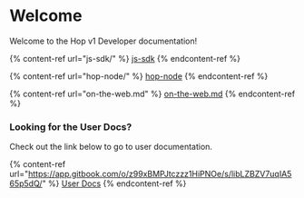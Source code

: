 # Welcome

Welcome to the Hop v1 Developer documentation!

{% content-ref url="js-sdk/" %}
[js-sdk](js-sdk/)
{% endcontent-ref %}

{% content-ref url="hop-node/" %}
[hop-node](hop-node/)
{% endcontent-ref %}

{% content-ref url="on-the-web.md" %}
[on-the-web.md](on-the-web.md)
{% endcontent-ref %}

### Looking for the User Docs?

Check out the link below to go to user documentation.

{% content-ref url="https://app.gitbook.com/o/z99xBMPJtczzz1HiPNOe/s/libLZBZV7uqIA565p5dQ/" %}
[User Docs](https://app.gitbook.com/o/z99xBMPJtczzz1HiPNOe/s/libLZBZV7uqIA565p5dQ/)
{% endcontent-ref %}
